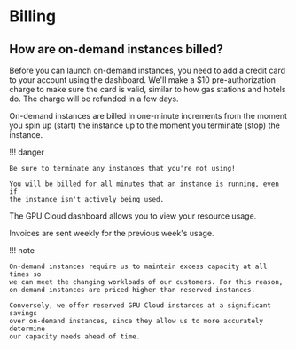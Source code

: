 # Billing

## How are on-demand instances billed?

Before you can launch on-demand instances, you need to add a credit card to
your account using the dashboard. We'll make a $10 pre-authorization charge to
make sure the card is valid, similar to how gas stations and hotels do. The
charge will be refunded in a few days.

On-demand instances are billed in one-minute increments from the moment you
spin up (start) the instance up to the moment you terminate (stop) the
instance.

!!! danger

    Be sure to terminate any instances that you're not using!

    You will be billed for all minutes that an instance is running, even if
    the instance isn't actively being used.

The GPU Cloud dashboard allows you to view your resource usage.

Invoices are sent weekly for the previous week's usage.

!!! note

    On-demand instances require us to maintain excess capacity at all times so
    we can meet the changing workloads of our customers. For this reason,
    on-demand instances are priced higher than reserved instances.

    Conversely, we offer reserved GPU Cloud instances at a significant savings
    over on-demand instances, since they allow us to more accurately determine
    our capacity needs ahead of time.
